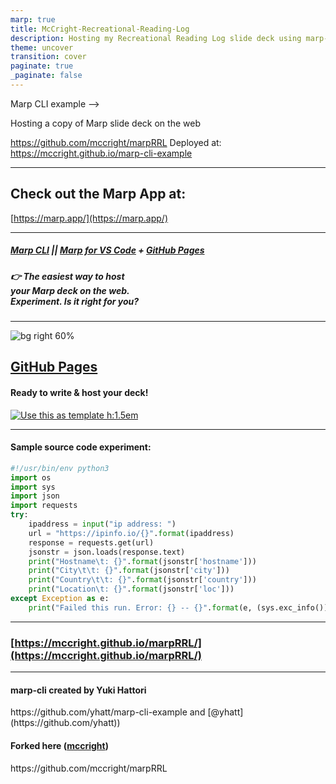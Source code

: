 ```yaml
---
marp: true
title: McCright-Recreational-Reading-Log
description: Hosting my Recreational Reading Log slide deck using marp-cli
theme: uncover
transition: cover
paginate: true
_paginate: false
---
```


<!-- # ![bg opacity](./assets/gradient.jpg) -->

<!-- <!--fit--> Marp CLI example -->

Hosting a copy of Marp slide deck on the web

https://github.com/mccright/marpRRL
Deployed at: 
https://mccright.github.io/marp-cli-example

<!-- <style scoped>a { color: #26c; }</style> -->

<!-- This is presenter note. You can write down notes through HTML comment. -->

---

<!-- ![Marp bg 60%](https://raw.githubusercontent.com/marp-team/marp/master/marp.png) -->  
## Check out the Marp App at:  
[https://marp.app/](https://marp.app/)  

---

<!-- _backgroundColor: "#123" -->
<!-- _color: "#fff" -->

##### <!--fit--> [Marp CLI](https://github.com/marp-team/marp-cli) || [Marp for VS Code](https://marketplace.visualstudio.com/items?itemName=marp-team.marp-vscode) + [GitHub Pages](https://github.com/pages)  

##### <!--fit--> 👉 The easiest way to host<br />your Marp deck on the web.<br />Experiment.  Is it right for you?

---

![bg right 60%](https://icongr.am/octicons/mark-github.svg)

## **[GitHub Pages](https://github.com/pages)**

#### Ready to write & host your deck!

[![Use this as template h:1.5em](https://img.shields.io/badge/-Use%20this%20as%20template-brightgreen?style=for-the-badge&logo=github)](https://github.com/yhatt/marp-cli-example/generate)

---
#### Sample source code experiment:  
```python
#!/usr/bin/env python3
import os
import sys
import json
import requests
try:
    ipaddress = input("ip address: ")
    url = "https://ipinfo.io/{}".format(ipaddress)
    response = requests.get(url)
    jsonstr = json.loads(response.text)
    print("Hostname\t: {}".format(jsonstr['hostname']))
    print("City\t\t: {}".format(jsonstr['city']))
    print("Country\t\t: {}".format(jsonstr['country']))
    print("Location\t: {}".format(jsonstr['loc']))
except Exception as e:
    print("Failed this run. Error: {} -- {}".format(e, (sys.exc_info())))
```
---
<!-- 
![bg right 60%](https://icongr.am/simple/netlify.svg?colored)

## **[Netlify](https://www.netlify.com/)**

#### Ready to write & host your deck!

[![Deploy to Netlify h:1.5em](./assets/netlify-deploy-button.svg)](https://app.netlify.com/start/deploy?repository=https://github.com/yhatt/marp-cli-example)

---

![bg right 60%](https://icongr.am/simple/zeit.svg)

## **[Vercel](https://vercel.com/)**

#### Ready to write & host your deck!

[![Deploy to Vercel h:1.5em](https://vercel.com/button)](https://vercel.com/import/project?template=https://github.com/yhatt/marp-cli-example)  

---
--> 
### <!--fit--> [https://mccright.github.io/marpRRL/](https://mccright.github.io/marpRRL/)  

---

#### marp-cli created by Yuki Hattori  
<!--fit--> https://github.com/yhatt/marp-cli-example and [@yhatt](https://github.com/yhatt))  
#### Forked here ([mccright](https://github.com/mccright))  
<!--fit--> https://github.com/mccright/marpRRL  
